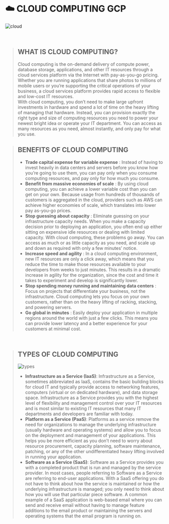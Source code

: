 # :cloud: CLOUD COMPUTING GCP

![cloud](https://www.fastmetrics.com/blog/wp-content/uploads/2014/10/cloud-computing-service-types-including-IoT-1024x706.png)

<br>

> ## WHAT IS CLOUD COMPUTING?
> Cloud computing is the on-demand delivery of compute power, database storage, applications, and other IT resources through a cloud services platform via the Internet with pay-as-you-go pricing. <br>
>Whether you are running applications that share photos to millions of mobile users or you’re supporting the critical operations of your business, a cloud services platform provides rapid access to flexible and low-cost IT resources. <br>
>With cloud computing, you don’t need to make large upfront investments in hardware and spend a lot of time on the heavy lifting of managing that hardware. Instead, you can provision exactly the right type and size of computing resources you need to power your newest bright idea or operate your IT department. You can access as many resources as you need, almost instantly, and only pay for what you use.

> ## BENEFITS OF CLOUD COMPUTING
> + **Trade capital expense for variable expense** : Instead of having to invest heavily in data centers and servers before you know how you’re going to use them, you can pay only when you consume computing resources, and pay only for how much you consume.
> + **Benefit from massive economies of scale** : By using cloud computing, you can achieve a lower variable cost than you can get on your own. Because usage from hundreds of thousands of customers is aggregated in the cloud, providers such as AWS can achieve higher economies of scale, which translates into lower pay as-you-go prices.
> + **Stop guessing about capacity** : Eliminate guessing on your infrastructure capacity needs. When you make a capacity decision prior to deploying an application, you often end up either sitting on expensive idle resources or dealing with limited capacity. With cloud computing, these problems go away. You can access as much or as little capacity as you need, and scale up and down as required with only a few minutes’ notice.
> + **Increase speed and agility** : In a cloud computing environment, new IT resources are only a click away, which means that you reduce the time to make those resources available to your developers from weeks to just minutes. This results in a dramatic increase in agility for the organization, since the cost and time it takes to experiment and develop is significantly lower.
> + **Stop spending money running and maintaining data centers** : Focus on projects that differentiate your business, not the infrastructure. Cloud computing lets you focus on your own customers, rather than on the heavy lifting of racking, stacking, and powering servers.
> + **Go global in minutes** : Easily deploy your application in multiple regions around the world with just a few clicks. This means you can provide lower latency and a better experience for your customers at minimal cost.

<br>

> ## TYPES OF CLOUD COMPUTING
> ![types](https://ncube-digest.com/wp-content/uploads/2020/02/imgpsh_fullsize_anim.png)
> + **Infrastructure as a Service (IaaS)**: Infrastructure as a Service, sometimes abbreviated as IaaS, contains the basic building blocks for cloud IT and typically provide access to networking features, computers (virtual or on dedicated hardware), and data storage space. Infrastructure as a Service provides you with the highest level of flexibility and management control over your IT resources and is most similar to existing IT resources that many IT departments and developers are familiar with today.
> + **Platform as a Service (PaaS)**: Platforms as a service remove the need for organizations to manage the underlying infrastructure (usually hardware and operating systems) and allow you to focus on the deployment and management of your applications. This helps you be more efficient as you don’t need to worry about resource procurement, capacity planning, software maintenance, patching, or any of the other undifferentiated heavy lifting involved in running your application.
> + **Software as a Service (SaaS)**: Software as a Service provides you with a completed product that is run and managed by the service provider. In most cases, people referring to Software as a Service are referring to end-user applications. With a SaaS offering you do not have to think about how the service is maintained or how the underlying infrastructure is managed; you only need to think about how you will use that particular piece software. A common example of a SaaS application is web-based email where you can send and receive email without having to manage feature additions to the email product or maintaining the servers and operating systems that the email program is running on.

<br>
